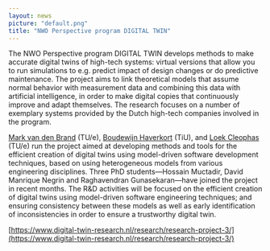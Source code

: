 ```yaml
---
layout: news
picture: "default.png"
title: "NWO Perspective program DIGITAL TWIN"
---
```


The NWO Perspective program DIGITAL TWIN develops methods to make accurate digital twins of high-tech systems: virtual versions that allow you to run simulations to e.g. predict impact of design changes or do predictive maintenance. The project aims to link theoretical models that assume normal behavior with measurement data and combining this data with artificial intelligence, in order to make digital copies that continuously improve and adapt themselves. The research focuses on a number of exemplary systems provided by the Dutch high-tech companies involved in the program.

[Mark van den Brand](https://www.tue.nl/en/research/researchers/mark-van-den-brand/) (TU/e), [Boudewijn Haverkort](https://www.tilburguniversity.edu/staff/b-r-h-m-haverkort) (TiU), and [Loek Cleophas](https://www.tue.nl/en/research/researchers/loek-cleophas/) (TU/e) run the project aimed at developing methods and tools for the efficient creation of digital twins using model-driven software development techniques, based on using heterogeneous models from various engineering disciplines. Three PhD students—Hossain Muctadir, David Manrique Negrin and Raghavendran Gunasekaran—have joined the project in recent months. The R&D activities will be focused on the efficient creation of digital twins using model-driven software engineering techniques; and ensuring consistency between these models as well as early identification of inconsistencies in order to ensure a trustworthy digital twin.

[https://www.digital-twin-research.nl/research/research-project-3/](https://www.digital-twin-research.nl/research/research-project-3/)